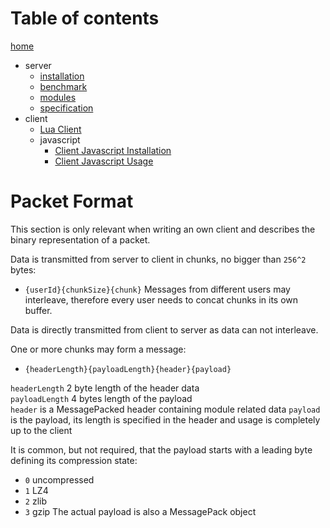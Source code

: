 # Table of contents

[home](/README.md)

- server
  - [installation](/docu/server/installation.md)
  - [benchmark](/docu/server/benchmark.md)
  - [modules](/docu/server/modules.md)
  - [specification](/docu/server/specification.md)
- client
  - [Lua Client](/docu/client/lua/usage.md)
  - javascript
    - [Client Javascript Installation](/docu/client/js/installation.md)
    - [Client Javascript Usage](/docu/client/js/usage.md)

# Packet Format

This section is only relevant when writing an own client and describes the binary representation of a packet.

Data is transmitted from server to client in chunks, no bigger than `256^2` bytes:

- `{userId}{chunkSize}{chunk}`
  Messages from different users may interleave, therefore every user needs to concat chunks in its own buffer.

Data is directly transmitted from client to server as data can not interleave.

One or more chunks may form a message:

- `{headerLength}{payloadLength}{header}{payload}`

`headerLength` 2 byte length of the header data  
`payloadLength` 4 bytes length of the payload  
`header` is a MessagePacked header containing module related data
`payload` is the payload, its length is specified in the header and usage is completely up to the client

It is common, but not required, that the payload starts with a leading byte defining its compression state:

- `0` uncompressed
- `1` LZ4
- `2` zlib
- `3` gzip
  The actual payload is also a MessagePack object
